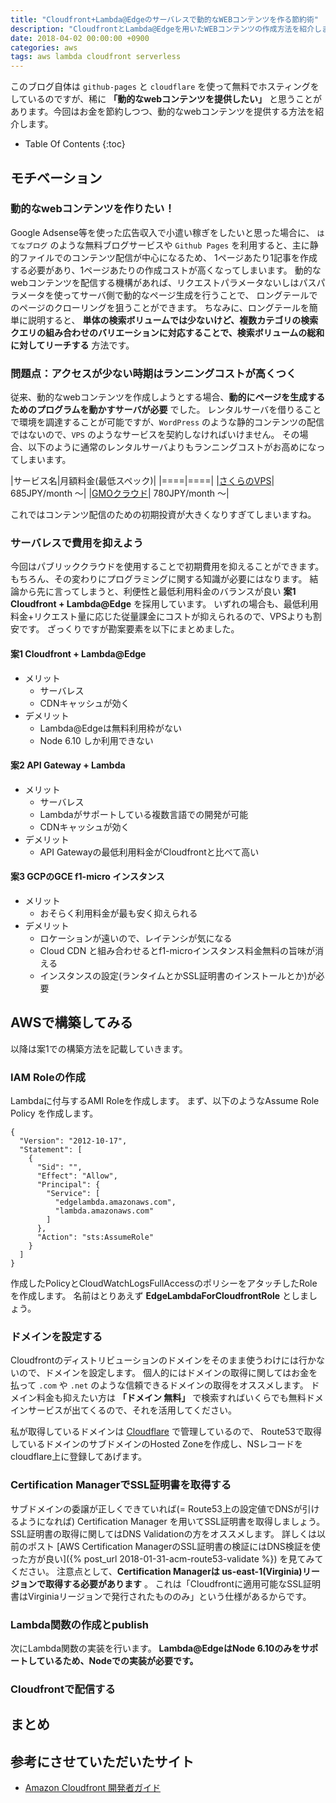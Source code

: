 ```yaml
---
title: "Cloudfront+Lambda@Edgeのサーバレスで動的なWEBコンテンツを作る節約術"
description: "CloudfrontとLambda@Edgeを用いたWEBコンテンツの作成方法を紹介します。静的なwebファイルのホスティングではなく、ロングテールSEOを狙ったパスパラメータ一による動的なURLに対応させます。"
date: 2018-04-02 00:00:00 +0900
categories: aws
tags: aws lambda cloudfront serverless
---
```


このブログ自体は `github-pages` と `cloudflare` を使って無料でホスティングをしているのですが、稀に **「動的なwebコンテンツを提供したい」** と思うことがあります。今回はお金を節約しつつ、動的なwebコンテンツを提供する方法を紹介します。


* Table Of Contents
{:toc}

## モチベーション
### 動的なwebコンテンツを作りたい！
Google Adsense等を使った広告収入で小遣い稼ぎをしたいと思った場合に、
`はてなブログ` のような無料ブログサービスや `Github Pages` を利用すると、主に静的ファイルでのコンテンツ配信が中心になるため、
1ページあたり1記事を作成する必要があり、1ページあたりの作成コストが高くなってしまいます。
動的なwebコンテンツを配信する機構があれば、リクエストパラメータないしはパスパラメータを使ってサーバ側で動的なページ生成を行うことで、
ロングテールでのページのクローリングを狙うことができます。
ちなみに、ロングテールを簡単に説明すると、 **単体の検索ボリュームでは少ないけど、複数カテゴリの検索クエリの組み合わせのバリエーションに対応することで、検索ボリュームの総和に対してリーチする** 方法です。

### 問題点：アクセスが少ない時期はランニングコストが高くつく
従来、動的なwebコンテンツを作成しようとする場合、**動的にページを生成するためのプログラムを動かすサーバが必要** でした。
レンタルサーバを借りることで環境を調達することが可能ですが、`WordPress` のような静的コンテンツの配信ではないので、`VPS` のようなサービスを契約しなければいけません。
その場合、以下のように通常のレンタルサーバよりもランニングコストがお高めになってしまいます。

|サービス名|月額料金(最低スペック)|
|====|====|
|[さくらのVPS](https://vps.sakura.ad.jp/)| 685JPY/month 〜|
|[GMOクラウド](https://vps.gmocloud.com/)| 780JPY/month 〜|

これではコンテンツ配信のための初期投資が大きくなりすぎてしまいますね。

### サーバレスで費用を抑えよう
今回はパブリッククラウドを使用することで初期費用を抑えることができます。もちろん、その変わりにプログラミングに関する知識が必要にはなります。
結論から先に言ってしまうと、利便性と最低利用料金のバランスが良い **案1 Cloudfront + Lambda@Edge** を採用しています。
いずれの場合も、最低利用料金+リクエスト量に応じた従量課金にコストが抑えられるので、VPSよりも割安です。
ざっくりですが勘案要素を以下にまとめました。

#### 案1 Cloudfront + Lambda@Edge

* メリット
    * サーバレス
    * CDNキャッシュが効く
* デメリット
    * Lambda@Edgeは無料利用枠がない
    * Node 6.10 しか利用できない

#### 案2 API Gateway + Lambda

* メリット
    * サーバレス
    * Lambdaがサポートしている複数言語での開発が可能
    * CDNキャッシュが効く
* デメリット
    * API Gatewayの最低利用料金がCloudfrontと比べて高い

#### 案3 GCPのGCE f1-micro インスタンス

* メリット
    * おそらく利用料金が最も安く抑えられる
* デメリット
    * ロケーションが遠いので、レイテンシが気になる
    * Cloud CDN と組み合わせるとf1-microインスタンス料金無料の旨味が消える
    * インスタンスの設定(ランタイムとかSSL証明書のインストールとか)が必要


## AWSで構築してみる
以降は案1での構築方法を記載していきます。

### IAM Roleの作成

Lambdaに付与するAMI Roleを作成します。
まず、以下のようなAssume Role Policy を作成します。

```
{
  "Version": "2012-10-17",
  "Statement": [
    {
      "Sid": "",
      "Effect": "Allow",
      "Principal": {
        "Service": [
          "edgelambda.amazonaws.com",
          "lambda.amazonaws.com"
        ]
      },
      "Action": "sts:AssumeRole"
    }
  ]
}
```

作成したPolicyとCloudWatchLogsFullAccessのポリシーをアタッチしたRoleを作成します。
名前はとりあえず **EdgeLambdaForCloudfrontRole** としましょう。

### ドメインを設定する
Cloudfrontのディストリビューションのドメインをそのまま使うわけには行かないので、ドメインを設定します。
個人的にはドメインの取得に関してはお金を払って `.com` や `.net` のような信頼できるドメインの取得をオススメします。
ドメイン料金も抑えたい方は **「ドメイン 無料」** で検索すればいくらでも無料ドメインサービスが出てくるので、それを活用してください。

私が取得しているドメインは [Cloudflare](https://www.cloudflare.com/) で管理しているので、
Route53で取得しているドメインのサブドメインのHosted Zoneを作成し、NSレコードをcloudflare上に登録してあげます。

### Certification ManagerでSSL証明書を取得する

サブドメインの委譲が正しくできていれば(= Route53上の設定値でDNSが引けるようになれば) Certification Manager を用いてSSL証明書を取得しましょう。
SSL証明書の取得に関してはDNS Validationの方をオススメします。 詳しくは以前のポスト [AWS Certification ManagerのSSL証明書の検証にはDNS検証を使った方が良い]({% post_url 2018-01-31-acm-route53-validate %}) を見てみてください。
注意点として、**Certification Managerは us-east-1(Virginia)リージョンで取得する必要があります** 。
これは「Cloudfrontに適用可能なSSL証明書はVirginiaリージョンで発行されたもののみ」という仕様があるからです。

### Lambda関数の作成とpublish

次にLambda関数の実装を行います。 **Lambda@EdgeはNode 6.10のみをサポートしているため、Nodeでの実装が必要です。**


### Cloudfrontで配信する

## まとめ

## 参考にさせていただいたサイト
* [Amazon Cloudfront 開発者ガイド](https://docs.aws.amazon.com/ja_jp/AmazonCloudFront/latest/DeveloperGuide/lambda-generating-http-responses.html)


